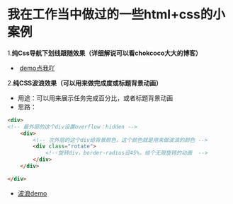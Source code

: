 
# 我在工作当中做过的一些html+css的小案例
1.**纯Css导航下划线跟随效果（详细解说可以看chokcoco大大的博客）**
-  <a href="http://htmlpreview.github.com/?https://github.com/boa182/html-css/blob/master/html/03%E5%AF%BC%E8%88%AA%E4%B8%8B%E5%88%92%E7%BA%BF%E8%B7%9F%E9%9A%8F%E6%95%88%E6%9E%9C.html">demo点我吖</a>

2.**纯CSS波浪效果（可以用来做完成度或标题背景动画）**
- 用途：可以用来展示任务完成百分比，或者标题背景动画
- 思路：
```html
<div>
<!-- 最外层的这个div设置overflow：hidden -->
    <div>
        <!-- 次外层的这个div给背景颜色，这个颜色就是用来做波浪的颜色 -->
        <div class="rotate">
            <!--旋转div，border-radius设45%，给个无限旋转的动画  -->
        </div>
    </div>

</div>
```
- <a href="http://htmlpreview.github.com/?https://github.com/boa182/html-css/blob/master/html/04%E7%BA%AFcss%E5%AE%9E%E7%8E%B0%E6%B3%A2%E6%B5%AA%E6%95%88%E6%9E%9C.html">波浪demo</a>